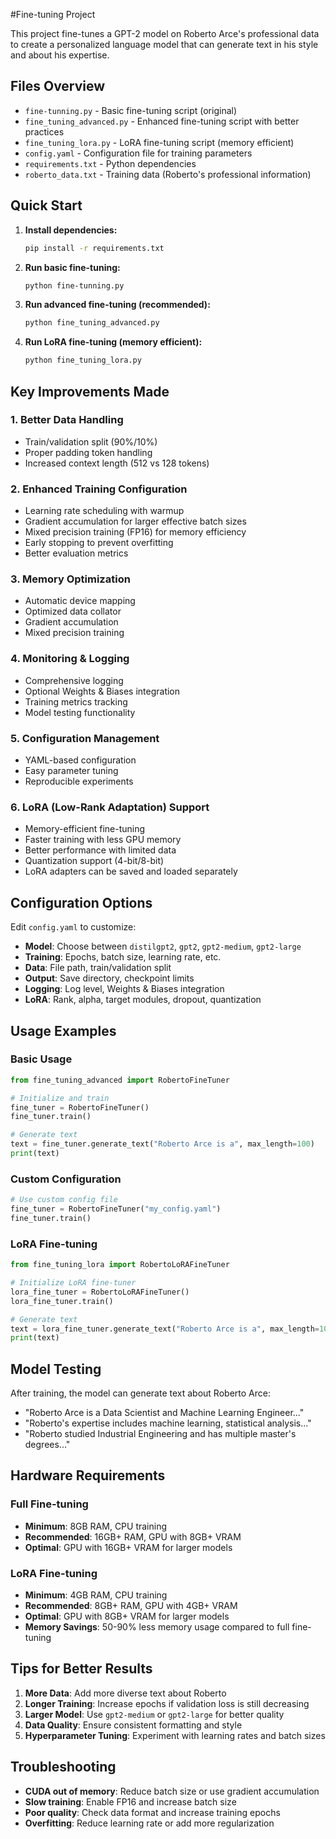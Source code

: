 #Fine-tuning Project

This project fine-tunes a GPT-2 model on Roberto Arce's professional data to create a personalized language model that can generate text in his style and about his expertise.

## Files Overview

- `fine-tunning.py` - Basic fine-tuning script (original)
- `fine_tuning_advanced.py` - Enhanced fine-tuning script with better practices
- `fine_tuning_lora.py` - LoRA fine-tuning script (memory efficient)
- `config.yaml` - Configuration file for training parameters
- `requirements.txt` - Python dependencies
- `roberto_data.txt` - Training data (Roberto's professional information)

## Quick Start

1. **Install dependencies:**

   ```bash
   pip install -r requirements.txt
   ```

2. **Run basic fine-tuning:**

   ```bash
   python fine-tunning.py
   ```

3. **Run advanced fine-tuning (recommended):**

   ```bash
   python fine_tuning_advanced.py
   ```

4. **Run LoRA fine-tuning (memory efficient):**
   ```bash
   python fine_tuning_lora.py
   ```

## Key Improvements Made

### 1. **Better Data Handling**

- Train/validation split (90%/10%)
- Proper padding token handling
- Increased context length (512 vs 128 tokens)

### 2. **Enhanced Training Configuration**

- Learning rate scheduling with warmup
- Gradient accumulation for larger effective batch sizes
- Mixed precision training (FP16) for memory efficiency
- Early stopping to prevent overfitting
- Better evaluation metrics

### 3. **Memory Optimization**

- Automatic device mapping
- Optimized data collator
- Gradient accumulation
- Mixed precision training

### 4. **Monitoring & Logging**

- Comprehensive logging
- Optional Weights & Biases integration
- Training metrics tracking
- Model testing functionality

### 5. **Configuration Management**

- YAML-based configuration
- Easy parameter tuning
- Reproducible experiments

### 6. **LoRA (Low-Rank Adaptation) Support**

- Memory-efficient fine-tuning
- Faster training with less GPU memory
- Better performance with limited data
- Quantization support (4-bit/8-bit)
- LoRA adapters can be saved and loaded separately

## Configuration Options

Edit `config.yaml` to customize:

- **Model**: Choose between `distilgpt2`, `gpt2`, `gpt2-medium`, `gpt2-large`
- **Training**: Epochs, batch size, learning rate, etc.
- **Data**: File path, train/validation split
- **Output**: Save directory, checkpoint limits
- **Logging**: Log level, Weights & Biases integration
- **LoRA**: Rank, alpha, target modules, dropout, quantization

## Usage Examples

### Basic Usage

```python
from fine_tuning_advanced import RobertoFineTuner

# Initialize and train
fine_tuner = RobertoFineTuner()
fine_tuner.train()

# Generate text
text = fine_tuner.generate_text("Roberto Arce is a", max_length=100)
print(text)
```

### Custom Configuration

```python
# Use custom config file
fine_tuner = RobertoFineTuner("my_config.yaml")
fine_tuner.train()
```

### LoRA Fine-tuning

```python
from fine_tuning_lora import RobertoLoRAFineTuner

# Initialize LoRA fine-tuner
lora_fine_tuner = RobertoLoRAFineTuner()
lora_fine_tuner.train()

# Generate text
text = lora_fine_tuner.generate_text("Roberto Arce is a", max_length=100)
print(text)
```

## Model Testing

After training, the model can generate text about Roberto Arce:

- "Roberto Arce is a Data Scientist and Machine Learning Engineer..."
- "Roberto's expertise includes machine learning, statistical analysis..."
- "Roberto studied Industrial Engineering and has multiple master's degrees..."

## Hardware Requirements

### Full Fine-tuning

- **Minimum**: 8GB RAM, CPU training
- **Recommended**: 16GB+ RAM, GPU with 8GB+ VRAM
- **Optimal**: GPU with 16GB+ VRAM for larger models

### LoRA Fine-tuning

- **Minimum**: 4GB RAM, CPU training
- **Recommended**: 8GB+ RAM, GPU with 4GB+ VRAM
- **Optimal**: GPU with 8GB+ VRAM for larger models
- **Memory Savings**: 50-90% less memory usage compared to full fine-tuning

## Tips for Better Results

1. **More Data**: Add more diverse text about Roberto
2. **Longer Training**: Increase epochs if validation loss is still decreasing
3. **Larger Model**: Use `gpt2-medium` or `gpt2-large` for better quality
4. **Data Quality**: Ensure consistent formatting and style
5. **Hyperparameter Tuning**: Experiment with learning rates and batch sizes

## Troubleshooting

- **CUDA out of memory**: Reduce batch size or use gradient accumulation
- **Slow training**: Enable FP16 and increase batch size
- **Poor quality**: Check data format and increase training epochs
- **Overfitting**: Reduce learning rate or add more regularization
